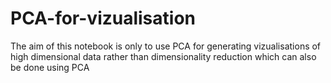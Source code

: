 # PCA-for-vizualisation
The aim of this notebook is only to use PCA for generating vizualisations of high dimensional data 
rather than dimensionality reduction which can also be done using PCA
